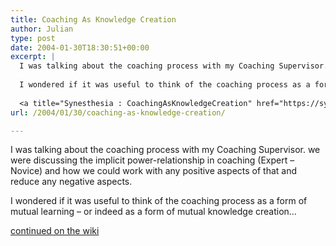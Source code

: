 ```yaml
---
title: Coaching As Knowledge Creation
author: Julian
type: post
date: 2004-01-30T18:30:51+00:00
excerpt: |
  I was talking about the coaching process with my Coaching Supervisor. we were discussing the implicit power-relationship in coaching (Expert - Novice) and how we could work with any positive aspects of that and reduce any negative aspects.
  
  I wondered if it was useful to think of the coaching process as a form of mutual learning - or indeed as a form of mutual knowledge creation... 
  
  <a title="Synesthesia : CoachingAsKnowledgeCreation" href="https://synesthesia.co.uk/tiki/tiki-index.php?page=CoachingAsKnowledgeCreation">continued on the wiki</a>
url: /2004/01/30/coaching-as-knowledge-creation/

---
```

I was talking about the coaching process with my Coaching Supervisor. we were discussing the implicit power-relationship in coaching (Expert &#8211; Novice) and how we could work with any positive aspects of that and reduce any negative aspects.

I wondered if it was useful to think of the coaching process as a form of mutual learning &#8211; or indeed as a form of mutual knowledge creation&#8230; 

[continued on the wiki][1]

 [1]: https://synesthesia.co.uk/tiki/tiki-index.php?page=CoachingAsKnowledgeCreation "Synesthesia : CoachingAsKnowledgeCreation"